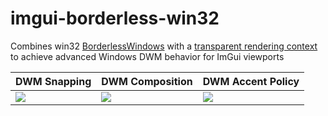 # imgui-borderless-win32
Combines win32 [BorderlessWindows](https://github.com/melak47/BorderlessWindow) with a [transparent rendering context](https://stackoverflow.com/questions/4052940/how-to-make-an-opengl-rendering-context-with-transparent-background) to achieve advanced Windows DWM behavior for ImGui viewports

| DWM Snapping | DWM Composition | DWM Accent Policy |
| --- | --- | --- |
| ![](res/dwm_drag_snap.gif)  | ![](res/dwm_composition_attributes.gif)  | ![](res/dwm_accent_policy.gif) |
